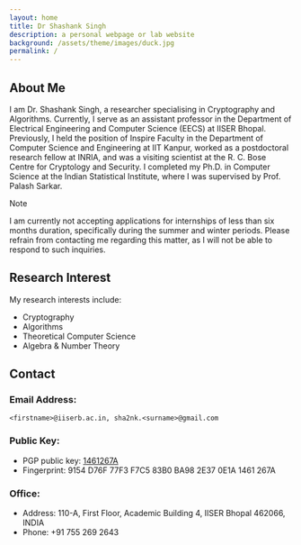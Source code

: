 ```yaml
---
layout: home
title: Dr Shashank Singh
description: a personal webpage or lab website
background: /assets/theme/images/duck.jpg
permalink: /
---
```


## About Me

I am Dr. Shashank Singh, a researcher specialising in Cryptography and Algorithms. Currently, I serve as an assistant professor in the Department of Electrical Engineering and Computer Science (EECS) at IISER Bhopal. Previously, I held the position of Inspire Faculty in the Department of Computer Science and Engineering at IIT Kanpur, worked as a postdoctoral research fellow at INRIA, and was a visiting scientist at the R. C. Bose Centre for Cryptology and Security. I completed my Ph.D. in Computer Science at the Indian Statistical Institute, where I was supervised by Prof. Palash Sarkar.

> [!NOTE]
> I am currently not accepting applications for internships of less than six months duration, specifically during the summer and winter periods. Please refrain from contacting me regarding this matter, as I will not be able to respond to such inquiries.

## Research Interest

My research interests include:
  + Cryptography
  + Algorithms
  + Theoretical Computer Science
  + Algebra & Number Theory 

## Contact

### Email Address: 
  ```
  <firstname>@iiserb.ac.in, sha2nk.<surname>@gmail.com
  ```

### Public Key:

  - PGP public key: [1461267A](https://keyserver.ubuntu.com/pks/lookup?search=sha2nk.singh%40gmail.com&fingerprint=on&op=index) 
  - Fingerprint: 9154 D76F 77F3 F7C5 83B0  BA98 2E37 0E1A 1461 267A

### Office: 

  - Address: 110-A, First Floor, Academic Building 4, IISER Bhopal 462066, INDIA
  - Phone: +91 755 269 2643

<!---
[Petridish](https://github.com/peterdesmet/petridish) is a Jekyll theme for research project websites. Or your personal blog or lab website. 👩‍🔬 It's mobile-friendly (thanks to [Bootstrap 5](https://getbootstrap.com/docs/5.3/)), free, easy to customize, and designed to work well with [GitHub Pages](https://pages.github.com/).

## Installation

See the demo website for instructions:

- [Installation]({{ '/docs/installation/' | relative_url }})
- [Configuration]({{ '/docs/configuration/' | relative_url }})
- [Markdown]({{ '/docs/markdown/' | relative_url }})

-->
